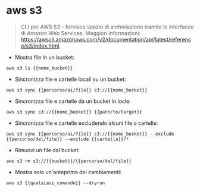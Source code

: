 # aws s3

> CLI per AWS S3 - fornisce spazio di archiviazione tramite le interfacce di Amazon Web Services.
> Maggiori informazioni: <https://awscli.amazonaws.com/v2/documentation/api/latest/reference/s3/index.html>.

- Mostra file in un bucket:

`aws s3 ls {{nome_bucket}}`

- Sincronizza file e cartelle locali su un bucket:

`aws s3 sync {{percorso/ai/file}} s3://{{nome_bucket}}`

- Sincronizza file e cartelle da un bucket in locle:

`aws s3 sync s3://{{nome_bucket}} {{path/to/target}}`

- Sincronizza file e cartelle escludendo alcuni file o cartelle:

`aws s3 sync {{percorso/ai/file}} s3://{{nome_bucket}} --exclude {{percorso/del/file}} --exclude {{cartella}}/*`

- Rimuovi un file dal bucket:

`aws s3 rm s3://{{bucket}}/{{percorso/del/file}}`

- Mostra solo un'anteprima dei cambiamenti:

`aws s3 {{qualsiasi_comando}} --dryrun`
